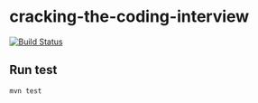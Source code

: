 # cracking-the-coding-interview
[![Build Status](https://travis-ci.org/AxelMonroyX/cracking-the-coding-interview.svg?branch=master)](https://travis-ci.org/AxelMonroyX/cracking-the-coding-interview)


## Run test
```sh
mvn test
```
